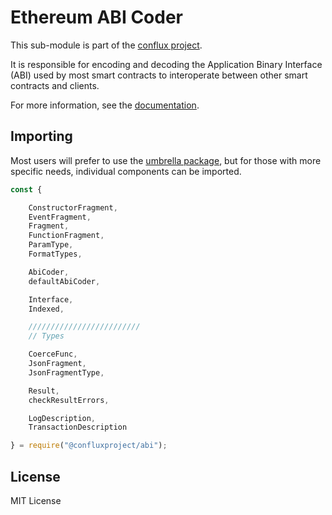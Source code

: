 Ethereum ABI Coder
==================

This sub-module is part of the [conflux project](https://github.com/raisezhang/conflux-project.js).

It is responsible for encoding and decoding the Application Binary Interface (ABI)
used by most smart contracts to interoperate between other smart contracts and clients.

For more information, see the [documentation](https://docs.ethers.io/v5/api/utils/abi/).

Importing
---------

Most users will prefer to use the [umbrella package](https://www.npmjs.com/package/ethers),
but for those with more specific needs, individual components can be imported.

```javascript
const {

    ConstructorFragment,
    EventFragment,
    Fragment,
    FunctionFragment,
    ParamType,
    FormatTypes,

    AbiCoder,
    defaultAbiCoder,

    Interface,
    Indexed,

    /////////////////////////
    // Types

    CoerceFunc,
    JsonFragment,
    JsonFragmentType,

    Result,
    checkResultErrors,

    LogDescription,
    TransactionDescription

} = require("@confluxproject/abi");
```

License
-------

MIT License
